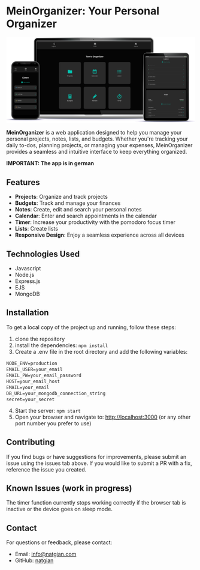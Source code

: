 # MeinOrganizer: Your Personal Organizer

![MeinOrganizer Desktop Table Mobile Mockup](./public/images/meinorganizer_dekstop-tablet-mobile.png)

**MeinOrganizer** is a web application designed to help you manage your personal projects, notes, lists, and budgets.
Whether you're tracking your daily to-dos, planning projects, or managing your expenses, MeinOrganizer provides a seamless and intuitive interface to keep everything organized.

**IMPORTANT: The app is in german**

## Features

- **Projects**: Organize and track projects
- **Budgets**: Track and manage your finances
- **Notes**: Create, edit and search your personal notes
- **Calendar**: Enter and search appointments in the calendar
- **Timer**: Increase your productivity with the pomodoro focus timer
- **Lists**: Create lists
- **Responsive Design**: Enjoy a seamless experience across all devices

## Technologies Used

- Javascript
- Node.js
- Express.js
- EJS
- MongoDB

## Installation

To get a local copy of the project up and running, follow these steps:

1. clone the repository
2. install the dependencies: `npm install`
3. Create a .env file in the root directory and add the following variables:

```
NODE_ENV=production
EMAIL_USER=your_email
EMAIL_PW=your_email_password
HOST=your_email_host
EMAIL=your_email
DB_URL=your_mongodb_connection_string
secret=your_secret
```

4. Start the server: `npm start`
5. Open your browser and navigate to: <http://localhost:3000> (or any other port number you prefer to use)

## Contributing

If you find bugs or have suggestions for improvements, please submit an issue using the issues tab above. If you would like to submit a PR with a fix, reference the issue you created.

## Known Issues (work in progress)

The timer function currently stops working correctly if the browser tab is inactive or the device goes on sleep mode.

## Contact

For questions or feedback, please contact:

- Email: <info@natgian.com>
- GitHub: [natgian](https://github.com/natgian)
